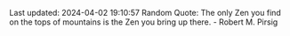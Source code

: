 Last updated: 2024-04-02 19:10:57
Random Quote: The only Zen you find on the tops of mountains is the Zen you bring up there. - Robert M. Pirsig